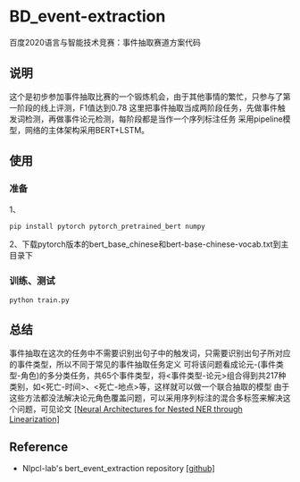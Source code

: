 # BD_event-extraction
百度2020语言与智能技术竞赛：事件抽取赛道方案代码

## 说明

这个是初步参加事件抽取比赛的一个锻炼机会，由于其他事情的繁忙，只参与了第一阶段的线上评测，F1值达到0.78
这里把事件抽取当成两阶段任务，先做事件触发词检测，再做事件论元检测，每阶段都是当作一个序列标注任务
采用pipeline模型，网络的主体架构采用BERT+LSTM。


## 使用

### 准备
1、
```
pip install pytorch pytorch_pretrained_bert numpy
```
  
2、下载pytorch版本的bert_base_chinese和bert-base-chinese-vocab.txt到主目录下

### 训练、测试
```
python train.py
```

## 总结

  事件抽取在这次的任务中不需要识别出句子中的触发词，只需要识别出句子所对应的事件类型，所以不同于常见的事件抽取任务定义
  可将该问题看成论元-(事件类型-角色)的多分类任务，共65个事件类型，将<事件类型-论元>组合得到共217种类别，如<死亡-时间>、<死亡-地点>等，这样就可以做一个联合抽取的模型
  由于这些方法都没法解决论元角色覆盖问题，可以采用序列标注的混合多标签来解决这个问题，可见论文 [[Neural Architectures for Nested NER through Linearization]](https://www.aclweb.org/anthology/P19-1527.pdf)

## Reference

* Nlpcl-lab's bert_event_extraction repository [[github]](https://github.com/nlpcl-lab/bert-event-extraction)
